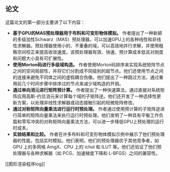 ## 论文
这篇论文的第一部分主要讲了以下内容：

- **基于GPU的MAS预处理器用于布料和可变形物体模拟。** 作者提出了一种新颖的多级加性Schwarz（MAS）预处理器，可以加速GPU上的各种线性和非线性求解器。预处理器使用小的、不重叠的域，可以高效地并行求解，并使用粗略空间校正来提高收敛速度。该预处理器有效、快速、预计算成本低且对刚度和问题大小具有可扩展性。
- **使用Morton码进行多级域构造。** 作者使用Morton码排序来实现系统矩阵节点之间的空间局部性，并将它们分割成不同级别的超节点。他们还使用节点之间的连接来避免不同体之间的虚假耦合伪像。他们提出了一种跳过方法，通过重用前几个时间步骤中排序过的节点来减少域构造的开销。
- **通过单向消元进行矩阵预计算。** 作者提出了一种快速算法，通过直接对系统矩阵应用高斯-约旦消元来计算每个域的子矩阵逆。他们还开发了一种选择性更新方案，以处理非线性求解器或动态接触引起的轻微矩阵修改。
- **通过对称矩阵向量乘法进行运行时预处理。** 作者通过使用预计算的子矩阵逆进行简单的矩阵向量乘法来执行运行时预处理。他们发明了一种具有平衡工作负载和零写冲突的对称矩阵向量乘法方法，可以进一步降低GPU上预处理的运行时成本。
- **实验结果和比较。** 作者在许多布料和可变形物体模拟示例中展示了他们预处理器的性能，包括实时模拟。他们表明，他们的预处理器优于其他竞争者，如 GPU 上的多网格 AmgX、CPU 上的 ichol 和 ILUT 等。他们还验证了他们预处理器与各种求解器（如 PCG、加速梯度下降和 L-BFGS）之间的兼容性。

[[图形渲染程序log]]